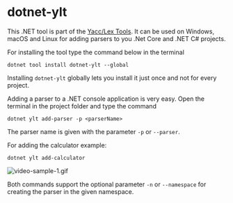 # dotnet-ylt

This .NET tool is part of the [Yacc/Lex Tools](https://github.com/ernstc/YaccLexTools). It can be used on Windows, macOS and Linux for adding parsers to you .Net Core and .NET C# projects.

For installing the tool type the command below in the terminal
```shell
dotnet tool install dotnet-ylt --global
```
Installing `dotnet-ylt` globally lets you install it just once and not for every project.

Adding a parser to a .NET console application is very easy. Open the terminal in the project folder and type the command
```shell
dotnet ylt add-parser -p <parserName>
```
The parser name is given with the parameter `-p` or `--parser`.

For adding the calculator example:
```shell
dotnet ylt add-calculator
```
![video-sample-1.gif](https://raw.githubusercontent.com/ernstc/YaccLexTools/master/resources/video-sample-1.gif)

Both commands support the optional parameter `-n` or `--namespace` for creating the parser in the given namespace.
